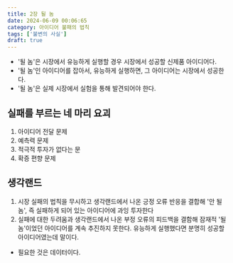 ```yaml
---
title: 2장 될 놈
date: 2024-06-09 00:06:65
category: 아이디어 불패의 법칙
tags: ['불변의 사실']
draft: true
---
```


- '될 놈'은 시장에서 유능하게 실행할 경우 시장에서 성공할 신제품 아이디어다.
- '될 놈'인 아이디어를 잡아서, 유능하게 실행하면, 그 아이디어는 시장에서 성공한다.
- '될 놈'은 실제 시장에서 실험을 통해 발견되어야 한다.

## 실패를 부르는 네 마리 요괴

1. 아이디어 전달 문제
2. 예측력 문제
3. 적극적 투자가 없다는 문
4. 확증 편향 문제

## 생각랜드

1. 시장 실패의 법칙을 무시하고 생각랜드에서 나온 긍정 오류 반응을 결합해 '안 될 놈', 즉 실패하게 되어 있는 아이디어에 과잉 투자한다
2. 실패에 대한 두려움과 생각랜드에서 나온 부정 오류의 피드백을 결함해 잠재적 '될 놈'이었던 아이디어를 계속 추진하지 못한다. 유능하게 실행했다면 분명히 성공할 아이디어였는데 말이다.

- 필요한 것은 데이터이다.
